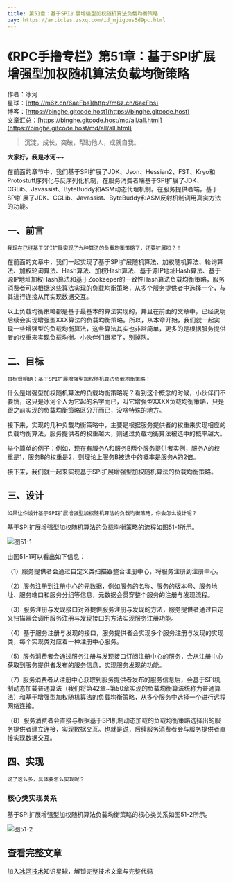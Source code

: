 ```yaml
---
title: 第51章：基于SPI扩展增强型加权随机算法负载均衡策略
pay: https://articles.zsxq.com/id_mjigpus5d9pc.html
---
```


# 《RPC手撸专栏》第51章：基于SPI扩展增强型加权随机算法负载均衡策略

作者：冰河
<br/>星球：[http://m6z.cn/6aeFbs](http://m6z.cn/6aeFbs)
<br/>博客：[https://binghe.gitcode.host](https://binghe.gitcode.host)
<br/>文章汇总：[https://binghe.gitcode.host/md/all/all.html](https://binghe.gitcode.host/md/all/all.html)

> 沉淀，成长，突破，帮助他人，成就自我。

**大家好，我是冰河~~**

在前面的章节中，我们基于SPI扩展了JDK、Json、Hessian2、FST、Kryo和Protostuff序列化与反序列化机制，在服务消费者端基于SPI扩展了JDK、CGLib、Javassist、ByteBuddy和ASM动态代理机制。在服务提供者端，基于SPI扩展了JDK、CGLib、Javassist、ByteBuddy和ASM反射机制调用真实方法的功能。

## 一、前言

`我现在已经基于SPI扩展实现了九种算法的负载均衡策略了，还要扩展吗？！`

在前面的文章中，我们一起实现了基于SPI扩展随机算法、加权随机算法、轮询算法、加权轮询算法、Hash算法、加权Hash算法、基于源IP地址Hash算法、基于源IP地址加权Hash算法和基于Zookeeper的一致性Hash算法负载均衡策略，服务消费者可以根据这些算法实现的负载均衡策略，从多个服务提供者中选择一个，与其进行连接从而实现数据交互。

以上负载均衡策略都是基于最基本的算法实现的，并且在前面的文章中，已经说明后续会实现增强型XXX算法的负载均衡策略。所以，从本章开始，我们就一起实现一些增强型的负载均衡算法，这些算法其实也非常简单，更多的是根据服务提供者的权重来实现负载均衡。小伙伴们跟紧了，别掉队。

## 二、目标

`目标很明确：基于SPI扩展增强型加权随机算法负载均衡策略！`

什么是增强型加权随机算法的负载均衡策略呢？看到这个概念的时候，小伙伴们不要慌，这只是冰河个人为它起的名字而已，叫它增强型XXXX负载均衡策略，只是跟之前实现的负载均衡策略区分开而已，没啥特殊的地方。

接下来，实现的几种负载均衡策略中，主要是根据服务提供者的权重来实现相应的负载均衡算法，服务提供者的权重越大，则通过负载均衡算法被选中的概率越大。

举个简单的例子：例如，现在有服务A和服务B两个服务提供者实例，服务A的权重是1，服务B的权重是2，则理论上服务B被选中的概率是服务A的2倍。

接下来，我们就一起来实现基于SPI扩展增强型加权随机算法的负载均衡策略。

## 三、设计

`如果让你设计基于SPI扩展增强型加权随机算法的负载均衡策略，你会怎么设计呢？`

基于SPI扩展增强型加权随机算法的负载均衡策略的流程如图51-1所示。

![图51-1](https://binghe.gitcode.host/assets/images/middleware/rpc/rpc-2022-11-30-001.png)

由图51-1可以看出如下信息：

（1）服务提供者会通过自定义类扫描器整合注册中心，将服务注册到注册中心。

（2）服务注册到注册中心的元数据，例如服务的名称、服务的版本号、服务地址、服务端口和服务分组等信息，元数据会贯穿整个服务的注册与发现流程。

（3）服务注册与发现接口对外提供服务注册与发现的方法，服务提供者通过自定义扫描器会调用服务注册与发现接口的方法实现服务注册功能。

（4）基于服务注册与发现的接口，服务提供者会实现多个服务注册与发现的实现类，每个实现类对应着一种注册中心服务。

（5）服务消费者会通过服务注册与发现接口订阅注册中心的服务，会从注册中心获取到服务提供者发布的服务信息，实现服务发现的功能。

（7）服务消费者从注册中心获取到服务提供者发布的服务信息后，会基于SPI机制动态加载普通算法（我们将第42章~第50章实现的负载均衡算法统称为普通算法）和基于增强型加权随机算法的负载均衡策略，从多个服务中选择一个进行远程网络连接。

（8）服务消费者会直接与根据基于SPI机制动态加载的负载均衡策略选择出的服务提供者建立连接，实现数据交互。也就是说，后续服务消费者会与服务提供者直接实现数据交互。

## 四、实现

`说了这么多，具体要怎么实现呢？`

### 核心类实现关系

基于SPI扩展增强型加权随机算法负载均衡策略的核心类关系如图51-2所示。

![图51-2](https://binghe.gitcode.host/assets/images/middleware/rpc/rpc-2022-11-30-002.png)


## 查看完整文章

加入[冰河技术](http://m6z.cn/6aeFbs)知识星球，解锁完整技术文章与完整代码